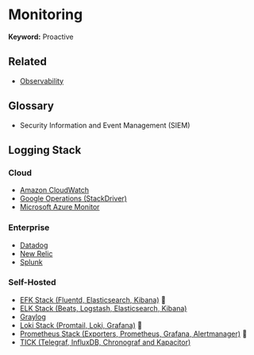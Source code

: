 # Monitoring

**Keyword:** Proactive

## Related

- [Observability](/devops/observability/README.md)

## Glossary

- Security Information and Event Management (SIEM)

## Logging Stack

### Cloud

- [Amazon CloudWatch](/aws/services/aws-cloudwatch.md)
- [Google Operations (StackDriver)](/google-cloud/services/google-cloud-operations.md)
- [Microsoft Azure Monitor](/azure/services/azure-monitor.md)

### Enterprise

- [Datadog](/datadog/README.md)
- [New Relic](/newrelic/README.md)
- [Splunk](/splunk.md)

<!--
AppDynamics
Custom StatsD
Dynatrace
Elastic Cloud
Instana
LogDNA
Loggly
LogicMonitor
Logtail
Sematext
SignalIFX
Sumo Logic
-->

### Self-Hosted

- [EFK Stack (Fluentd, Elasticsearch, Kibana)](/elastic/README.md) 🌟
- [ELK Stack (Beats, Logstash, Elasticsearch, Kibana)](/elastic/README.md)
- [Graylog](/graylog.md)
- [Loki Stack (Promtail, Loki, Grafana)](/grafana/loki/loki-stack.md) 🌟
- [Prometheus Stack (Exporters, Prometheus, Grafana, Alertmanager)](/prometheus/README.md) 🌟
- [TICK (Telegraf, InfluxDB, Chronograf and Kapacitor)](/tick.md)

<!--
## Types

- White-box
- Black-box
-->
